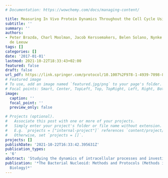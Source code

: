 ```yaml
---
# Documentation: https://wowchemy.com/docs/managing-content/

title: Measuring In Vivo Protein Dynamics Throughout the Cell Cycle Using Microfluidics
subtitle: ''
summary: ''
authors:
- Peter Brazda, Charl Moolman, Jacob Kerssemakers, Belen Solano, Nynke Dekker Roy
  de Leeuw
tags: []
categories: []
date: '2017-01-01'
lastmod: 2021-10-22T18:33:43+02:00
featured: false
draft: false
url_pdf: https://link.springer.com/protocol/10.1007%2F978-1-4939-7098-8_18
# Featured image
# To use, add an image named `featured.jpg/png` to your page's folder.
# Focal points: Smart, Center, TopLeft, Top, TopRight, Left, Right, BottomLeft, Bottom, BottomRight.
image:
  caption: ''
  focal_point: ''
  preview_only: false

# Projects (optional).
#   Associate this post with one or more of your projects.
#   Simply enter your project's folder or file name without extension.
#   E.g. `projects = ["internal-project"]` references `content/project/deep-learning/index.md`.
#   Otherwise, set `projects = []`.
projects: []
publishDate: '2021-10-22T16:33:42.395631Z'
publication_types:
- '6'
abstract: 'Studying the dynamics of intracellular processes and investigating the interaction of individual macromolecules in live cells is one of the main objectives of cell biology. These macromolecules move, assemble, disassemble, and reorganize themselves in distinct manners under specific physiological conditions throughout the cell cycle. Therefore, in vivo experimental methods that enable the study of individual molecules inside cells at controlled culturing conditions have proved to be powerful tools to obtain insights into the molecular roles of these macromolecules and how their individual behavior influence cell physiology. The importance of controlled experimental conditions is enhanced when the investigated phenomenon covers long time periods, or perhaps multiple cell cycles. An example is the detection and quantification of proteins during bacterial DNA replication. Wide-field microscopy combined with microfluidics is a suitable technique for this. During fluorescence experiments, microfluidics offer well-defined cellular orientation and immobilization, flow and medium interchangeability, and high-throughput long-term experimentation of cells. Here we present a protocol for the combined use of wide-field microscopy and microfluidics for the study of proteins of the Escherichia coli DNA replication process. We discuss the preparation and application of a microfluidic device, data acquisition steps, and image analysis procedures to determine the stoichiometry and dynamics of a replisome component throughout the cell cycle of live bacterial cells.'
publication: '*The Bacterial Nucleoid: Methods and Protocols (Methods in Molecular
  Biology)*'
---
```


